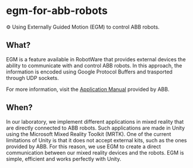 # egm-for-abb-robots
:gear: Using Externally Guided Motion (EGM) to control ABB robots. 

## What?
EGM is a feature available in RobotWare that provides external devices the ability to communicate with and control ABB robots. In this approach, the information is encoded using Google Protocol Buffers and trasported through UDP sockets.

For more information, visit the [Application Manual](https://library.e.abb.com/public/f05090fae99a4d0ba2ee332e50865791/3HAC073318%20AM%20Externally%20Guided%20Motion%20RW7-en.pdf) provided by ABB.

## When?
In our laboratory, we implement different applications in mixed reality that are directly connected to ABB robots. Such applications are made in Unity using the Microsoft Mixed Reality Toolkit (MRTK). One of the current limitations of Unity is that it does not accept external kits, such as the ones provided by ABB. For this reason, we use EGM to create a direct communication between our mixed reality devices and the robots. EGM is simple, efficient and works perfectly with Unity.
